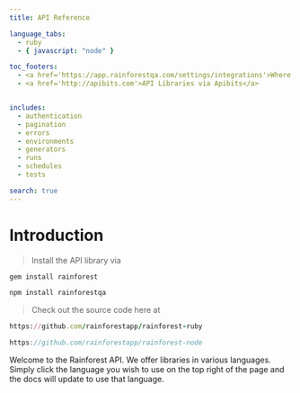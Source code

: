 ```yaml
---
title: API Reference

language_tabs:
  - ruby
  - { javascript: "node" }

toc_footers:
  - <a href='https://app.rainforestqa.com/settings/integrations'>Where is my API Key?</a>
  - <a href='http://apibits.com'>API Libraries via Apibits</a>


includes:
  - authentication
  - pagination
  - errors
  - environments
  - generators
  - runs
  - schedules
  - tests

search: true
---
```


# Introduction


> Install the API library via

```ruby
gem install rainforest
```

```javascript
npm install rainforestqa
```

> Check out the source code here at

```ruby
https://github.com/rainforestapp/rainforest-ruby
```

```javascript
https://github.com/rainforestapp/rainforest-node
```


Welcome to the Rainforest API. We offer libraries in various languages. Simply click the language you wish to use on the top right of the page and the docs will update to use that language.
